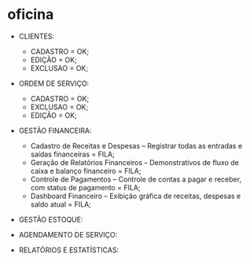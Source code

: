 # oficina


- CLIENTES:
   - CADASTRO = OK;
   - EDIÇÃO = OK;
   - EXCLUSAO = OK;

- ORDEM DE SERVIÇO:
   - CADASTRO = OK;
   - EXCLUSAO = OK;
   - EDIÇÃO = OK;

- GESTÃO FINANCEIRA:
   - Cadastro de Receitas e Despesas – Registrar todas as entradas e saídas financeiras = FILA;
   - Geração de Relatórios Financeiros – Demonstrativos de fluxo de caixa e balanço financeiro = FILA;
   - Controle de Pagamentos – Controle de contas a pagar e receber, com status de pagamento = FILA;
   - Dashboard Financeiro – Exibição gráfica de receitas, despesas e saldo atual = FILA;

- GESTÃO ESTOQUE:

- AGENDAMENTO DE SERVIÇO:

- RELATÓRIOS E ESTATÍSTICAS:
